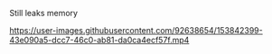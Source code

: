 Still leaks memory



https://user-images.githubusercontent.com/92638654/153842399-43e090a5-dcc7-46c0-ab81-da0ca4ecf57f.mp4

